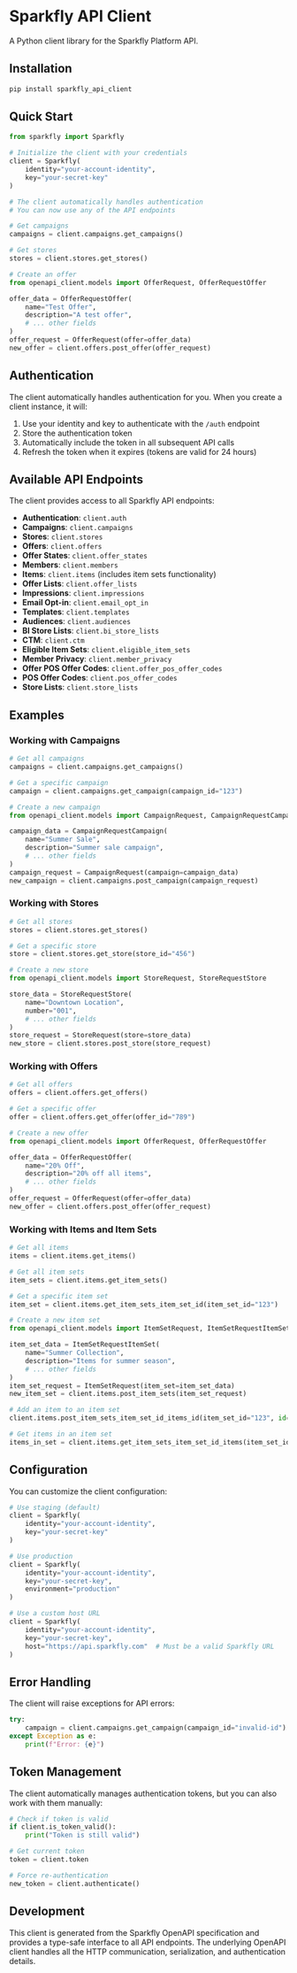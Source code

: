 # Sparkfly API Client

A Python client library for the Sparkfly Platform API.

## Installation

```bash
pip install sparkfly_api_client
```

## Quick Start

```python
from sparkfly import Sparkfly

# Initialize the client with your credentials
client = Sparkfly(
    identity="your-account-identity",
    key="your-secret-key"
)

# The client automatically handles authentication
# You can now use any of the API endpoints

# Get campaigns
campaigns = client.campaigns.get_campaigns()

# Get stores
stores = client.stores.get_stores()

# Create an offer
from openapi_client.models import OfferRequest, OfferRequestOffer

offer_data = OfferRequestOffer(
    name="Test Offer",
    description="A test offer",
    # ... other fields
)
offer_request = OfferRequest(offer=offer_data)
new_offer = client.offers.post_offer(offer_request)
```

## Authentication

The client automatically handles authentication for you. When you create a client instance, it will:

1. Use your identity and key to authenticate with the `/auth` endpoint
2. Store the authentication token
3. Automatically include the token in all subsequent API calls
4. Refresh the token when it expires (tokens are valid for 24 hours)

## Available API Endpoints

The client provides access to all Sparkfly API endpoints:

- **Authentication**: `client.auth`
- **Campaigns**: `client.campaigns`
- **Stores**: `client.stores`
- **Offers**: `client.offers`
- **Offer States**: `client.offer_states`
- **Members**: `client.members`
- **Items**: `client.items` (includes item sets functionality)
- **Offer Lists**: `client.offer_lists`
- **Impressions**: `client.impressions`
- **Email Opt-in**: `client.email_opt_in`
- **Templates**: `client.templates`
- **Audiences**: `client.audiences`
- **BI Store Lists**: `client.bi_store_lists`
- **CTM**: `client.ctm`
- **Eligible Item Sets**: `client.eligible_item_sets`
- **Member Privacy**: `client.member_privacy`
- **Offer POS Offer Codes**: `client.offer_pos_offer_codes`
- **POS Offer Codes**: `client.pos_offer_codes`
- **Store Lists**: `client.store_lists`

## Examples

### Working with Campaigns

```python
# Get all campaigns
campaigns = client.campaigns.get_campaigns()

# Get a specific campaign
campaign = client.campaigns.get_campaign(campaign_id="123")

# Create a new campaign
from openapi_client.models import CampaignRequest, CampaignRequestCampaign

campaign_data = CampaignRequestCampaign(
    name="Summer Sale",
    description="Summer sale campaign",
    # ... other fields
)
campaign_request = CampaignRequest(campaign=campaign_data)
new_campaign = client.campaigns.post_campaign(campaign_request)
```

### Working with Stores

```python
# Get all stores
stores = client.stores.get_stores()

# Get a specific store
store = client.stores.get_store(store_id="456")

# Create a new store
from openapi_client.models import StoreRequest, StoreRequestStore

store_data = StoreRequestStore(
    name="Downtown Location",
    number="001",
    # ... other fields
)
store_request = StoreRequest(store=store_data)
new_store = client.stores.post_store(store_request)
```

### Working with Offers

```python
# Get all offers
offers = client.offers.get_offers()

# Get a specific offer
offer = client.offers.get_offer(offer_id="789")

# Create a new offer
from openapi_client.models import OfferRequest, OfferRequestOffer

offer_data = OfferRequestOffer(
    name="20% Off",
    description="20% off all items",
    # ... other fields
)
offer_request = OfferRequest(offer=offer_data)
new_offer = client.offers.post_offer(offer_request)
```

### Working with Items and Item Sets

```python
# Get all items
items = client.items.get_items()

# Get all item sets
item_sets = client.items.get_item_sets()

# Get a specific item set
item_set = client.items.get_item_sets_item_set_id(item_set_id="123")

# Create a new item set
from openapi_client.models import ItemSetRequest, ItemSetRequestItemSet

item_set_data = ItemSetRequestItemSet(
    name="Summer Collection",
    description="Items for summer season",
    # ... other fields
)
item_set_request = ItemSetRequest(item_set=item_set_data)
new_item_set = client.items.post_item_sets(item_set_request)

# Add an item to an item set
client.items.post_item_sets_item_set_id_items_id(item_set_id="123", id="456")

# Get items in an item set
items_in_set = client.items.get_item_sets_item_set_id_items(item_set_id="123")
```

## Configuration

You can customize the client configuration:

```python
# Use staging (default)
client = Sparkfly(
    identity="your-account-identity",
    key="your-secret-key"
)

# Use production
client = Sparkfly(
    identity="your-account-identity",
    key="your-secret-key",
    environment="production"
)

# Use a custom host URL
client = Sparkfly(
    identity="your-account-identity",
    key="your-secret-key",
    host="https://api.sparkfly.com"  # Must be a valid Sparkfly URL
)
```

## Error Handling

The client will raise exceptions for API errors:

```python
try:
    campaign = client.campaigns.get_campaign(campaign_id="invalid-id")
except Exception as e:
    print(f"Error: {e}")
```

## Token Management

The client automatically manages authentication tokens, but you can also work with them manually:

```python
# Check if token is valid
if client.is_token_valid():
    print("Token is still valid")

# Get current token
token = client.token

# Force re-authentication
new_token = client.authenticate()
```

## Development

This client is generated from the Sparkfly OpenAPI specification and provides a type-safe interface to all API endpoints. The underlying OpenAPI client handles all the HTTP communication, serialization, and authentication details.


